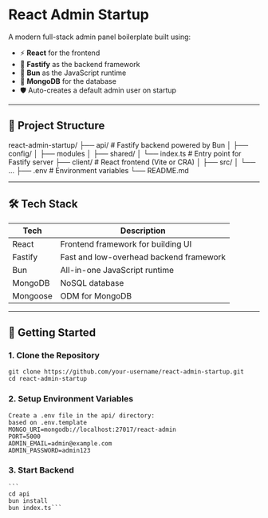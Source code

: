 
# React Admin Startup

A modern full-stack admin panel boilerplate built using:

- ⚡ **React** for the frontend
- 🚀 **Fastify** as the backend framework
- 🍞 **Bun** as the JavaScript runtime
- 🍃 **MongoDB** for the database
- 🛡️ Auto-creates a default admin user on startup

---

## 📁 Project Structure

react-admin-startup/
├── api/ # Fastify backend powered by Bun
│ ├── config/
│ ├── modules
│ ├── shared/
│ └── index.ts # Entry point for Fastify server
├── client/ # React frontend (Vite or CRA)
│ ├── src/
│ └── ...
├── .env # Environment variables
└── README.md



---

## 🛠️ Tech Stack

| Tech       | Description                               |
|------------|-------------------------------------------|
| React      | Frontend framework for building UI        |
| Fastify    | Fast and low-overhead backend framework   |
| Bun        | All-in-one JavaScript runtime             |
| MongoDB    | NoSQL database                            |
| Mongoose   | ODM for MongoDB                           |

---

## 🚀 Getting Started

### 1. Clone the Repository

```
git clone https://github.com/your-username/react-admin-startup.git
cd react-admin-startup
```

### 2. Setup Environment Variables
    Create a .env file in the api/ directory:
    based on .env.template
    MONGO_URI=mongodb://localhost:27017/react-admin
    PORT=5000
    ADMIN_EMAIL=admin@example.com
    ADMIN_PASSWORD=admin123

    
### 3. Start Backend
    ```
    cd api
    bun install
    bun index.ts```

